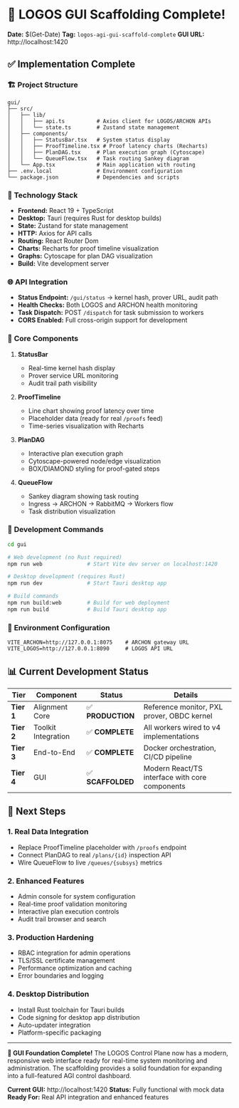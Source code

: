 # 🎯 LOGOS GUI Scaffolding Complete!

**Date:** $(Get-Date)
**Tag:** `logos-agi-gui-scaffold-complete`
**GUI URL:** http://localhost:1420

## ✅ Implementation Complete

### 🏗️ **Project Structure**
```
gui/
├── src/
│   ├── lib/
│   │   ├── api.ts          # Axios client for LOGOS/ARCHON APIs
│   │   └── state.ts        # Zustand state management
│   ├── components/
│   │   ├── StatusBar.tsx   # System status display
│   │   ├── ProofTimeline.tsx # Proof latency charts (Recharts)
│   │   ├── PlanDAG.tsx     # Plan execution graph (Cytoscape)
│   │   └── QueueFlow.tsx   # Task routing Sankey diagram
│   └── App.tsx             # Main application with routing
├── .env.local              # Environment configuration
└── package.json            # Dependencies and scripts
```

### 🔧 **Technology Stack**
- **Frontend:** React 19 + TypeScript
- **Desktop:** Tauri (requires Rust for desktop builds)
- **State:** Zustand for state management
- **HTTP:** Axios for API calls
- **Routing:** React Router Dom
- **Charts:** Recharts for proof timeline visualization
- **Graphs:** Cytoscape for plan DAG visualization
- **Build:** Vite development server

### 🌐 **API Integration**
- **Status Endpoint:** `/gui/status` → kernel hash, prover URL, audit path
- **Health Checks:** Both LOGOS and ARCHON health monitoring
- **Task Dispatch:** POST `/dispatch` for task submission to workers
- **CORS Enabled:** Full cross-origin support for development

### 🎨 **Core Components**

1. **StatusBar**
   - Real-time kernel hash display
   - Prover service URL monitoring
   - Audit trail path visibility

2. **ProofTimeline**
   - Line chart showing proof latency over time
   - Placeholder data (ready for real `/proofs` feed)
   - Time-series visualization with Recharts

3. **PlanDAG**
   - Interactive plan execution graph
   - Cytoscape-powered node/edge visualization
   - BOX/DIAMOND styling for proof-gated steps

4. **QueueFlow**
   - Sankey diagram showing task routing
   - Ingress → ARCHON → RabbitMQ → Workers flow
   - Task distribution visualization

### 🚀 **Development Commands**

```bash
cd gui

# Web development (no Rust required)
npm run web              # Start Vite dev server on localhost:1420

# Desktop development (requires Rust)
npm run dev              # Start Tauri desktop app

# Build commands
npm run build:web        # Build for web deployment
npm run build            # Build Tauri desktop app
```

### 🔗 **Environment Configuration**

```env
VITE_ARCHON=http://127.0.0.1:8075    # ARCHON gateway URL
VITE_LOGOS=http://127.0.0.1:8090     # LOGOS API URL
```

## 📊 **Current Development Status**

| Tier | Component | Status | Details |
|------|-----------|--------|---------|
| **Tier 1** | Alignment Core | ✅ **PRODUCTION** | Reference monitor, PXL prover, OBDC kernel |
| **Tier 2** | Toolkit Integration | ✅ **COMPLETE** | All workers wired to v4 implementations |
| **Tier 3** | End-to-End | ✅ **COMPLETE** | Docker orchestration, CI/CD pipeline |
| **Tier 4** | GUI | ✅ **SCAFFOLDED** | Modern React/TS interface with core components |

## 🎯 **Next Steps**

### 1. **Real Data Integration**
- Replace ProofTimeline placeholder with `/proofs` endpoint
- Connect PlanDAG to real `/plans/{id}` inspection API
- Wire QueueFlow to live `/queues/{subsys}` metrics

### 2. **Enhanced Features**
- Admin console for system configuration
- Real-time proof validation monitoring
- Interactive plan execution controls
- Audit trail browser and search

### 3. **Production Hardening**
- RBAC integration for admin operations
- TLS/SSL certificate management
- Performance optimization and caching
- Error boundaries and logging

### 4. **Desktop Distribution**
- Install Rust toolchain for Tauri builds
- Code signing for desktop app distribution
- Auto-updater integration
- Platform-specific packaging

---

**🚀 GUI Foundation Complete!**
The LOGOS Control Plane now has a modern, responsive web interface ready for real-time system monitoring and administration. The scaffolding provides a solid foundation for expanding into a full-featured AGI control dashboard.

**Current GUI:** http://localhost:1420
**Status:** Fully functional with mock data
**Ready For:** Real API integration and enhanced features
